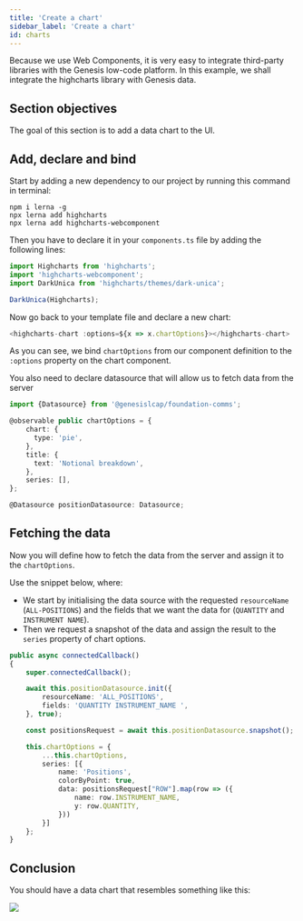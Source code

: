 ```yaml
---
title: 'Create a chart'
sidebar_label: 'Create a chart'
id: charts
---
```


Because we use Web Components, it is very easy to integrate third-party libraries with the Genesis low-code platform. 
In this example, we shall integrate the highcharts library with Genesis data.

## Section objectives
The goal of this section is to add a data chart to the UI.

## Add, declare and bind
Start by adding a new dependency to our project by running this command in terminal:

```shell title='/client/web/'
npm i lerna -g
npx lerna add highcharts
npx lerna add highcharts-webcomponent
```

Then you have to declare it in your `components.ts` file by adding the following lines:

```typescript title='components.ts'
import Highcharts from 'highcharts';
import 'highcharts-webcomponent';
import DarkUnica from 'highcharts/themes/dark-unica';

DarkUnica(Highcharts);
```

Now go back to your template file and declare a new chart:

```typescript title='home.template.ts'
<highcharts-chart :options=${x => x.chartOptions}></highcharts-chart>
```

As you can see, we bind `chartOptions` from our component definition to the `:options` property on the chart component.

You also need to declare datasource that will allow us to fetch data from the server

```typescript title='home.ts'
import {Datasource} from '@genesislcap/foundation-comms';

@observable public chartOptions = {
    chart: {
      type: 'pie',
    },
    title: {
      text: 'Notional breakdown',
    },
    series: [],
};

@Datasource positionDatasource: Datasource;
```

## Fetching the data
Now you will define how to fetch the data from the server and assign it to the `chartOptions`.

Use the snippet below, where:

- We start by initialising the data source with the requested `resourceName` (`ALL-POSITIONS`) and the fields that we want the data for (`QUANTITY` and `INSTRUMENT NAME`).
- Then we request a snapshot of the data and assign the result to the `series` property of chart options.

```typescript title="home.ts"
public async connectedCallback()
{
    super.connectedCallback();

    await this.positionDatasource.init({
        resourceName: 'ALL_POSITIONS',
        fields: 'QUANTITY INSTRUMENT_NAME ',
    }, true);

    const positionsRequest = await this.positionDatasource.snapshot();

    this.chartOptions = {
        ...this.chartOptions,
        series: [{
            name: 'Positions',
            colorByPoint: true,
            data: positionsRequest["ROW"].map(row => ({
                name: row.INSTRUMENT_NAME,
                y: row.QUANTITY,
            }))
        }]
    };
}
```

## Conclusion
You should have a data chart that resembles something like this:

![](/img/charts.png)
